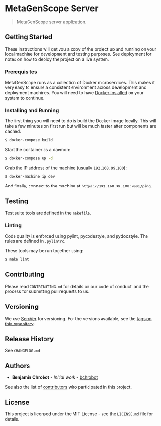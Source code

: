 # MetaGenScope Server

> MetaGenScope server application.

## Getting Started

These instructions will get you a copy of the project up and running on your local machine for development and testing purposes. See deployment for notes on how to deploy the project on a live system.

### Prerequisites

MetaGenScope runs as a collection of Docker microservices. This makes it very easy to ensure a consistent environment across development and deployment machines. You will need to have [Docker installed](https://docs.docker.com/engine/installation/) on your system to continue.

### Installing and Running

The first thing you will need to do is build the Docker image locally. This will take a few minutes on first run but will be much faster after components are cached.

```sh
$ docker-compose build
```

Start the container as a daemon:

```sh
$ docker-compose up -d
```

Grab the IP address of the machine (usually `192.168.99.100`):

```sh
$ docker-machine ip dev
```

And finally, connect to the machine at `https://192.168.99.100:5001/ping`.

## Testing

Test suite tools are defined in the `makefile`.

### Linting

Code quality is enforced using pylint, pycodestyle, and pydocstyle. The rules are defined in `.pylintrc`.

These tools may be run together using:

```sh
$ make lint
```

## Contributing

Please read `CONTRIBUTING.md` for details on our code of conduct, and the process for submitting pull requests to us.

## Versioning

We use [SemVer](http://semver.org/) for versioning. For the versions available, see the [tags on this repository][project-tags].

## Release History

See `CHANGELOG.md`

## Authors

* **Benjamin Chrobot** - _Initial work_ - [bchrobot](https://github.com/bchrobot)

See also the list of [contributors][contributors] who participated in this project.

## License

This project is licensed under the MIT License - see the `LICENSE.md` file for details.


[project-tags]: https://github.com/bchrobot/metagenscope-server/tags
[contributors]: https://github.com/bchrobot/metagenscope-server/contributors
